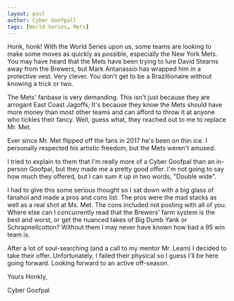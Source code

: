 ```yaml
---
layout: post
author: Cyber Goofpall
tags: [World Series, Mets]
---
```


Honk, honk! With the World Series upon us, some teams are looking to make some moves as quickly as possible, especially the New York Mets. You may have heard that the Mets have been trying to lure David Stearns away from the Brewers, but Mark Antanassio has wrapped him in a protective vest. Very clever. You don't get to be a Brazillionaire without knowing a trick or two.

The Mets' fanbase is very demanding. This isn't just because they are arrogant East Coast Jagoffs; It's because they know the Mets should have more money than most other teams and can afford to throw it at anyone who tickles their fancy. Well, guess what, they reached out to me to replace Mr. Met.

Ever since Mr. Met flipped off the fans in 2017 he's been on thin ice. I personally respected his artistic freedom, but the Mets weren't amused.

I tried to explain to them that I'm really more of a Cyber Goofpal than an in-person Goofpal, but they made me a pretty good offer. I'm not going to say how much they offered, but I can sum it up in two words, "Double wide".

I had to give this some serious thought so I sat down with a big glass of fanahol and made a pros and cons list. The pros were the mad stacks as well as a real shot at Ms. Met. The cons included not posting with all of you. Where else can I concurrently read that the Brewers' farm system is the best and worst, or get the nuanced takes of Big Dumb Yank or Schrapnellcotton? Without them I may never have known how bad a 95 win team is.

After a lot of soul-searching (and a call to my mentor Mr. Leam) I decided to take their offer. Unfortunately, I failed their physical so I guess I'll be here going forward. Looking forward to an active off-season.

Yours Honkly,

Cyber Goofpal